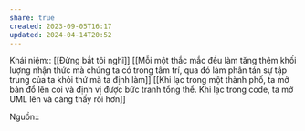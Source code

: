 ```yaml
---
share: true
created: 2023-09-05T16:17
updated: 2024-04-14T20:52
---
```

Khái niệm:: 
[[Đừng bắt tôi nghĩ]]
[[Mỗi một thắc mắc đều làm tăng thêm khối lượng nhận thức mà chúng ta có trong tâm trí, qua đó làm phân tán sự tập trung của ta khỏi thứ mà ta định làm]]
[[Khi lạc trong một thành phố, ta mở bản đồ lên coi và định vị được bức tranh tổng thể. Khi lạc trong code, ta mở UML lên và càng thấy rối hơn]]

Nguồn:: 